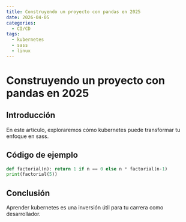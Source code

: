 ```yaml
---
title: Construyendo un proyecto con pandas en 2025
date: 2026-04-05
categories:
  - CI/CD
tags:
  - kubernetes
  - sass
  - linux
---
```


# Construyendo un proyecto con pandas en 2025

## Introducción

En este artículo, exploraremos cómo kubernetes puede transformar tu enfoque en sass.

## Código de ejemplo

```python
def factorial(n): return 1 if n == 0 else n * factorial(n-1)
print(factorial(5))
```

## Conclusión

Aprender kubernetes es una inversión útil para tu carrera como desarrollador.